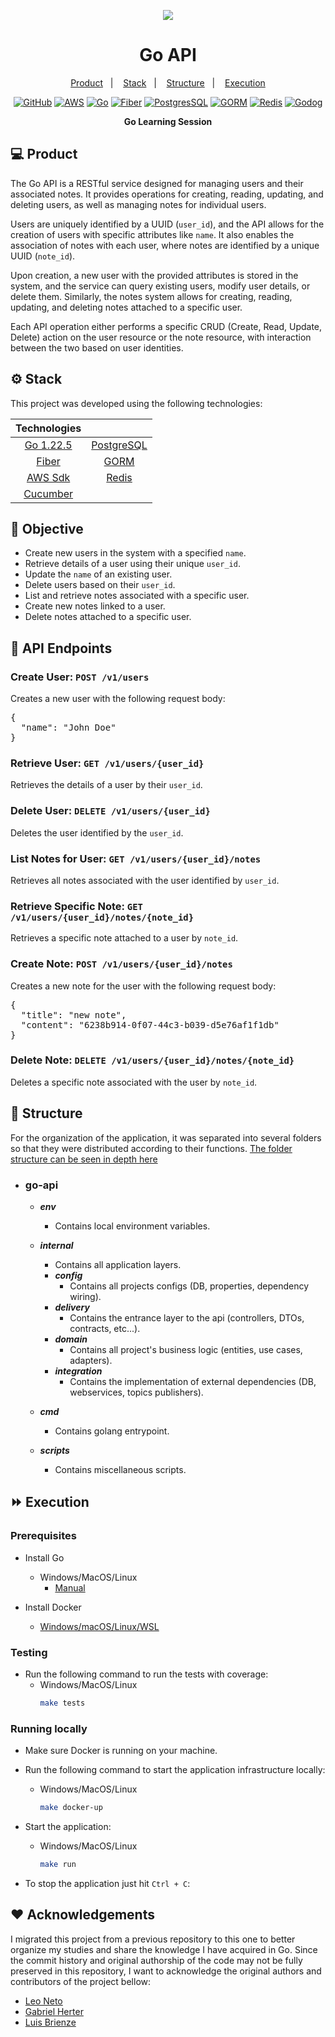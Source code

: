 <p align="center">
  <img src="https://capsule-render.vercel.app/api?type=waving&color=0ABAB5&height=260&section=header&text=GO%20Test%20Examples&fontSize=48&animation=fadeIn&fontAlignY=38&desc=By%20Luis%20Brienze&descAlignY=56&descAlign=50">
  <h1 align="center">Go API</h1>
</p>

<p align="center">
  <a href="#-product">Product</a>&nbsp;&nbsp;&nbsp;|&nbsp;&nbsp;&nbsp;
  <a href="#-stack">Stack</a>&nbsp;&nbsp;&nbsp;|&nbsp;&nbsp;&nbsp;
  <a href="#-structure">Structure</a>&nbsp;&nbsp;&nbsp;|&nbsp;&nbsp;&nbsp;
  <a href="#-execution">Execution</a>
</p> 

<p align="center">
  <a href="https://github.com/brienze1/go-api/tree/main"><img alt="GitHub" src="https://img.shields.io/badge/GitHub-181717?style=for-the-badge&logo=github&logoColor=white"></a>
  <a href="https://aws.github.io/aws-sdk-go-v2/docs/getting-started/"><img alt="AWS" src="https://img.shields.io/badge/AWS_SDK-232F3E?style=for-the-badge&logo=amazon-aws&logoColor=white"></a>
  <a href="https://go.dev"><img alt="Go" src="https://img.shields.io/badge/Go-00ADD8?style=for-the-badge&logo=Go&logoColor=blue"></a>
  <a href="https://docs.gofiber.io/"><img alt="Fiber" src="https://img.shields.io/badge/Fiber-6DB33F?style=for-the-badge"></a>
  <a href="https://www.postgresql.org/"><img alt="PostgresSQL" src="https://img.shields.io/badge/PostgreSQL-316192?style=for-the-badge&logo=postgresql&logoColor=white"></a>
  <a href="https://gorm.io/index.html/"><img alt="GORM" src="https://img.shields.io/badge/GORM-316192?style=for-the-badge&logo=go&logoColor=white"></a>
  <a href="https://redis.io/"><img alt="Redis" src="https://img.shields.io/badge/redis-DC382D?style=for-the-badge&logo=redis&logoColor=FFFFFF"></a>
  <a href="https://github.com/cucumber/godog"><img alt="Godog" src="https://img.shields.io/badge/Godog-32B643?style=for-the-badge&logo=cucumber&logoColor=white"></a>

</p>

<p align = "center">
<b> Go Learning Session </b>
</p>

## 💻 Product

<p>
The Go API is a RESTful service designed for managing users and their associated notes. It provides operations for creating, reading, updating, and deleting users, as well as managing notes for individual users.
</p>
<p>
Users are uniquely identified by a UUID (<code>user_id</code>), and the API allows for the creation of users with specific attributes like <code>name</code>. It also enables the association of notes with each user, where notes are identified by a unique UUID (<code>note_id</code>).
</p>
<p>
Upon creation, a new user with the provided attributes is stored in the system, and the service can query existing users, modify user details, or delete them. Similarly, the notes system allows for creating, reading, updating, and deleting notes attached to a specific user.
</p>
<p>
Each API operation either performs a specific CRUD (Create, Read, Update, Delete) action on the user resource or the note resource, with interaction between the two based on user identities.
</p>

## ⚙ Stack

This project was developed using the following technologies:

|                             Technologies                             |                                           |
|:--------------------------------------------------------------------:|:-----------------------------------------:|
|                     [Go 1.22.5](https://go.dev/)                     | [PostgreSQL](https://www.postgresql.org/) |  
|                  [Fiber](https://docs.gofiber.io/)                   |    [GORM](https://gorm.io/index.html/)    | 
| [AWS Sdk](https://aws.github.io/aws-sdk-go-v2/docs/getting-started/) |        [Redis](https://redis.io/)         |                                                      
|            [Cucumber](https://github.com/cucumber/godog)             |                                           |

## 🎯 Objective

<ul>
  <li>Create new users in the system with a specified <code>name</code>.</li>
  <li>Retrieve details of a user using their unique <code>user_id</code>.</li>
  <li>Update the <code>name</code> of an existing user.</li>
  <li>Delete users based on their <code>user_id</code>.</li>
  <li>List and retrieve notes associated with a specific user.</li>
  <li>Create new notes linked to a user.</li>
  <li>Delete notes attached to a specific user.</li>
</ul>

## 🌌 API Endpoints

<h3>Create User: <code>POST /v1/users</code></h3>
<p>Creates a new user with the following request body:</p>
<pre>
{
  "name": "John Doe"
}
</pre>

<h3>Retrieve User: <code>GET /v1/users/{user_id}</code></h3>
<p>Retrieves the details of a user by their <code>user_id</code>.</p>

<h3>Delete User: <code>DELETE /v1/users/{user_id}</code></h3>
<p>Deletes the user identified by the <code>user_id</code>.</p>

<h3>List Notes for User: <code>GET /v1/users/{user_id}/notes</code></h3>
<p>Retrieves all notes associated with the user identified by <code>user_id</code>.</p>

<h3>Retrieve Specific Note: <code>GET /v1/users/{user_id}/notes/{note_id}</code></h3>
<p>Retrieves a specific note attached to a user by <code>note_id</code>.</p>

<h3>Create Note: <code>POST /v1/users/{user_id}/notes</code></h3>
<p>Creates a new note for the user with the following request body:</p>
<pre>
{
  "title": "new note",
  "content": "6238b914-0f07-44c3-b039-d5e76af1f1db"
}
</pre>

<h3>Delete Note: <code>DELETE /v1/users/{user_id}/notes/{note_id}</code></h3>
<p>Deletes a specific note associated with the user by <code>note_id</code>.</p>

## 🌌 Structure

For the organization of the application, it was separated into several folders so that they were distributed according
to their functions.
[The folder structure can be seen in depth here](https://github.com/golang-standards/project-layout)

- ### **go-api**

    - ***env***
        - Contains local environment variables.

    - ***internal***
        - Contains all application layers.
        - ***config***
            - Contains all projects configs (DB, properties, dependency wiring).
        - ***delivery***
            - Contains the entrance layer to the api (controllers, DTOs, contracts, etc...).
        - ***domain***
            - Contains all project's business logic (entities, use cases, adapters).
        - ***integration***
            - Contains the implementation of external dependencies (DB, webservices, topics publishers).

    - ***cmd***
        - Contains golang entrypoint.

    - ***scripts***
        - Contains miscellaneous scripts.

## ⏩ Execution

### Prerequisites

- Install Go

    - Windows/MacOS/Linux
        - [Manual](https://go.dev/doc/install)
- Install Docker
    - [Windows/macOS/Linux/WSL](https://www.docker.com/get-started/)

### Testing

- Run the following command to run the tests with coverage:
    - Windows/MacOS/Linux
      ```bash
      make tests
      ```

### Running locally

- Make sure Docker is running on your machine.
- Run the following command to start the application infrastructure locally:
    - Windows/MacOS/Linux
      ```bash
      make docker-up
      ```
- Start the application:
    - Windows/MacOS/Linux
      ```bash
      make run
      ```

- To stop the application just hit `Ctrl + C`:

## ❤️ Acknowledgements

I migrated this project from a previous repository to this one to better organize my studies and share the knowledge I have acquired in Go. 
Since the commit history and original authorship of the code may not be fully preserved in this repository, I want to acknowledge the original authors and contributors of the project bellow:
- [Leo Neto](https://github.com/cleopatrio)
- [Gabriel Herter](https://github.com/GabiHert)
- [Luis Brienze](https://github.com/brienze1)

